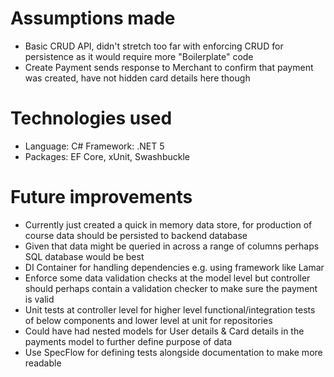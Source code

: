 # Assumptions made

- Basic CRUD API, didn't stretch too far with enforcing CRUD for persistence as it would require more "Boilerplate" code
- Create Payment sends response to Merchant to confirm that payment was created, have not hidden card details here though

# Technologies used

- Language: C# Framework: .NET 5
- Packages: EF Core, xUnit, Swashbuckle

# Future improvements

- Currently just created a quick in memory data store, for production of course data should be persisted to backend database
- Given that data might be queried in across a range of columns perhaps SQL database would be best
- DI Container for handling dependencies e.g. using framework like Lamar
- Enforce some data validation checks at the model level but controller should perhaps contain a validation checker to make sure the payment is valid
- Unit tests at controller level for higher level functional/integration tests of below components and lower level at unit for repositories
- Could have had nested models for User details & Card details in the payments model to further define purpose of data
- Use SpecFlow for defining tests alongside documentation to make more readable

